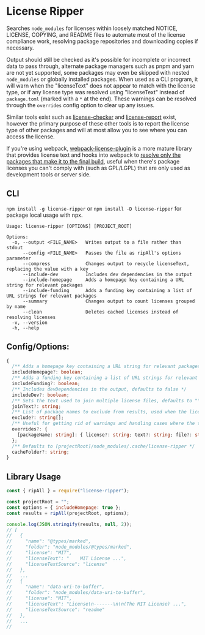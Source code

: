 # License Ripper

Searches `node_modules` for licenses within loosely matched NOTICE, LICENSE, COPYING, and README files to automate most of the license compliance work, resolving package repositories and downloading copies if necessary.

Output should still be checked as it's possible for incomplete or incorrect data to pass through, alternate package managers such as pnpm and yarn are not yet supported, some packages may even be skipped with nested `node_modules` or globally installed packages. When used as a CLI program, it will warn when the "licenseText" does not appear to match with the license type, or if any license type was resolved using "licenseText" instead of `package.toml` (marked with a `*` at the end). These warnings can be resolved through the `overrides` config option to clear up any issues.

Similar tools exist such as [license-checker](https://www.npmjs.com/package/license-checker) and [license-report](https://www.npmjs.com/package/license-report) exist, however the primary purpose of these other tools is to report the license type of other packages and will at most allow you to see where you can access the license.

If you're using webpack, [webpack-license-plugin](https://github.com/codepunkt/webpack-license-plugin) is a more mature library that provides license text and hooks into webpack to [resolve only the packages that make it to the final build](https://github.com/davglass/license-checker/issues/245#issuecomment-1254590401), useful when there's package licenses you can't comply with (such as GPL/LGPL) that are only used as development tools or server side.

## CLI

`npm install -g license-ripper` or `npm install -D license-ripper` for package local usage with npx.

```
Usage: license-ripper [OPTIONS] [PROJECT_ROOT]

Options:
  -o, --output <FILE_NAME>   Writes output to a file rather than stdout
      --config <FILE_NAME>   Passes the file as ripAll's options parameter
      --compress             Changes output to recycle licenseText, replacing the value with a key
      --include-dev          Includes dev dependencies in the output
      --include-homepage     Adds a homepage key containing a URL string for relevant packages
      --include-funding      Adds a funding key containing a list of URL strings for relevant packages
      --summary              Changes output to count licenses grouped by name
      --clean                Deletes cached licenses instead of resolving licenses
  -v, --version
  -h, --help
```

## Config/Options:

```ts
{
  /** Adds a homepage key containing a URL string for relevant packages, defaults to false */
  includeHomepage?: boolean;
  /** Adds a funding key containing a list of URL strings for relevant packages, defaults to false */
  includeFunding?: boolean;
  /** Includes devDependencies in the output, defaults to false */
  includeDev?: boolean;
  /** Sets the text used to join multiple license files, defaults to "\n\n-\n\n" */
  joinText?: string;
  /** List of package names to exclude from results, used when the license is only provided from a parent package */
  exclude?: string[];
  /** Useful for getting rid of warnings and handling cases where the tool fails to grab the license */
  overrides?: {
    [packageName: string]: { license?: string; text?: string; file?: string };
  };
  /** Defaults to [projectRoot]/node_modules/.cache/license-ripper */
  cacheFolder?: string;
}
```

## Library Usage

```js
const { ripAll } = require("license-ripper");

const projectRoot = "";
const options = { includeHomepage: true };
const results = ripAll(projectRoot, options);

console.log(JSON.stringify(results, null, 2));
// [
//   {
//     "name": "@types/marked",
//     "folder": "node_modules/@types/marked",
//     "license": "MIT",
//     "licenseText": "    MIT License ...",
//     "licenseTextSource": "license"
//   },
//   ...
//   {
//     "name": "data-uri-to-buffer",
//     "folder": "node_modules/data-uri-to-buffer",
//     "license": "MIT",
//     "licenseText": "License\n-------\n\n(The MIT License) ...",
//     "licenseTextSource": "readme"
//   },
//   ...
//
```
